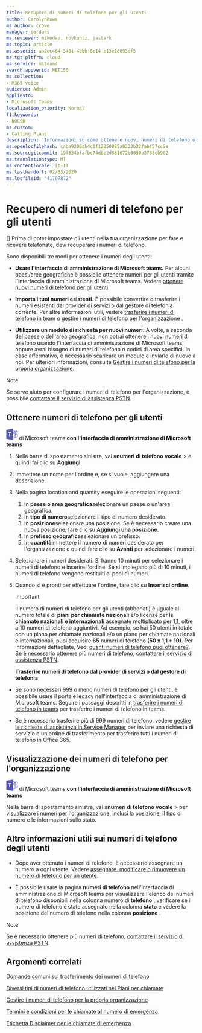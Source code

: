 ```yaml
---
title: Recupero di numeri di telefono per gli utenti
author: CarolynRowe
ms.author: crowe
manager: serdars
ms.reviewer: mikedav, roykuntz, jastark
ms.topic: article
ms.assetid: aa2ec464-3481-4bbb-8c14-e13e18093df5
ms.tgt.pltfrm: cloud
ms.service: msteams
search.appverid: MET150
ms.collection:
- M365-voice
audience: Admin
appliesto:
- Microsoft Teams
localization_priority: Normal
f1.keywords:
- NOCSH
ms.custom:
- Calling Plans
description: 'Informazioni su come ottenere nuovi numeri di telefono o di trasferimento di dati esistenti per i team e come visualizzare le modifiche apportate agli utenti. '
ms.openlocfilehash: caba9206ab4c1f12250085a8323b22fabf57cc9e
ms.sourcegitcommit: 19f534bfafbc74dbc2d381672b0650a3733cb982
ms.translationtype: MT
ms.contentlocale: it-IT
ms.lasthandoff: 02/03/2020
ms.locfileid: "41707872"
---
```

# <a name="getting-phone-numbers-for-your-users"></a>Recupero di numeri di telefono per gli utenti

[] Prima di poter impostare gli utenti nella tua organizzazione per fare e ricevere telefonate, devi recuperare i numeri di telefono.
  
Sono disponibili tre modi per ottenere i numeri degli utenti:

- **Usare l'interfaccia di amministrazione di Microsoft teams.** Per alcuni paesi/aree geografiche è possibile ottenere numeri per gli utenti tramite l'interfaccia di amministrazione di Microsoft teams. Vedere [ottenere nuovi numeri di telefono per gli utenti](#get-new-phone-numbers-for-your-users).
    
- **Importa i tuoi numeri esistenti.** È possibile convertire o trasferire i numeri esistenti dal provider di servizi o dal gestore di telefonia corrente. Per altre informazioni utili, vedere [trasferire i numeri di telefono in team](/microsoftteams/phone-number-calling-plans/transfer-phone-numbers-to-teams) o [gestire i numeri di telefono per l'organizzazione](/microsoftteams/manage-phone-numbers-for-your-organization) .  
  
- **Utilizzare un modulo di richiesta per nuovi numeri.** A volte, a seconda del paese o dell'area geografica, non potrai ottenere i nuovi numeri di telefono usando l'interfaccia di amministrazione di Microsoft teams oppure avrai bisogno di numeri di telefono o codici di area specifici. In caso affermativo, è necessario scaricare un modulo e inviarlo di nuovo a noi. Per ulteriori informazioni, consulta [Gestire i numeri di telefono per la propria organizzazione](/microsoftteams/manage-phone-numbers-for-your-organization).
  
> [!NOTE]
> Se serve aiuto per configurare i numeri di telefono per l'organizzazione, è possibile [contattare il servizio di assistenza PSTN](manage-phone-numbers-for-your-organization/contact-pstn-service-desk.md).
  
## <a name="get-new-phone-numbers-for-your-users"></a>Ottenere numeri di telefono per gli utenti

![Icona che mostra il logo](media/teams-logo-30x30.png) di Microsoft teams **con l'interfaccia di amministrazione di Microsoft teams**
    
1. Nella barra di spostamento sinistra, vai a**numeri di telefono** **vocale** > e quindi fai clic su **Aggiungi**.
2. Immettere un nome per l'ordine e, se si vuole, aggiungere una descrizione.
3. Nella pagina location and quantity eseguire le operazioni seguenti:
    1. In **paese o area geografica**selezionare un paese o un'area geografica.
    1. In **tipo di numero**selezionare il tipo di numero desiderato.
    1. In **posizione**selezionare una posizione. Se è necessario creare una nuova posizione, fare clic su **Aggiungi una posizione**.
    1. In **prefisso geografica**selezionare un prefisso. 
    2. In **quantità**immettere il numero di numeri desiderato per l'organizzazione e quindi fare clic su **Avanti** per selezionare i numeri.
4. Selezionare i numeri desiderati. Si hanno 10 minuti per selezionare i numeri di telefono e inserire l'ordine. Se si impiegano più di 10 minuti, i numeri di telefono vengono restituiti al pool di numeri.
5. Quando si è pronti per effettuare l'ordine, fare clic su **Inserisci ordine**.
    
    > [!IMPORTANT]
    > Il numero di numeri di telefono per gli utenti (abbonati) è uguale al numero totale di **piani per chiamate nazionali** e/o licenze per le **chiamate nazionali e internazionali** assegnate moltiplicato per 1,1, oltre a 10 numeri di telefono aggiuntivi. Ad esempio, se hai 50 utenti in totale con un piano per chiamate nazionali e/o un piano per chiamate nazionali e internazionali, puoi acquisire **65** numeri di telefono **(50 x 1,1 + 10)**. Per informazioni dettagliate, Vedi [quanti numeri di telefono puoi ottenere?](/microsoftteams/how-many-phone-numbers-can-you-get). Se è necessario ottenere più numeri di telefono, [contattare il servizio di assistenza PSTN](manage-phone-numbers-for-your-organization/contact-pstn-service-desk.md).
  
   **Trasferire numeri di telefono dal provider di servizi o dal gestore di telefonia**
  
- Se sono necessari 999 o meno numeri di telefono per gli utenti, è possibile usare il portale legacy nell'interfaccia di amministrazione di Microsoft teams. Seguire i passaggi descritti in [trasferire i numeri di telefono in teams](/microsoftteams/phone-number-calling-plans/transfer-phone-numbers-to-teams) per trasferire i numeri di telefono in teams.
    
- Se è necessario trasferire più di 999 numeri di telefono, vedere [gestire le richieste di assistenza in Service Manager](https://docs.microsoft.com/system-center/scsm/service-requests) per inviare una richiesta di servizio o un ordine di trasferimento per trasferire tutti i numeri di telefono in Office 365.
    
## <a name="show-phone-numbers-for-your-organization"></a>Visualizzazione dei numeri di telefono per l'organizzazione

![Icona che mostra il logo](media/teams-logo-30x30.png) di Microsoft teams **con l'interfaccia di amministrazione di Microsoft teams** 

Nella barra di spostamento sinistra, vai a**numeri di telefono** **vocale** > per visualizzare i numeri per l'organizzazione, inclusi la posizione, il tipo di numero e le informazioni sullo stato.
  
## <a name="what-else-do-you-need-to-know-about-users-phone-numbers"></a>Altre informazioni utili sui numeri di telefono degli utenti
    
- Dopo aver ottenuto i numeri di telefono, è necessario assegnare un numero a ogni utente. Vedere [assegnare, modificare o rimuovere un numero di telefono per un utente](/microsoftteams/assign-change-or-remove-a-phone-number-for-a-user).
    
- È possibile usare la pagina **numeri di telefono** nell'interfaccia di amministrazione di Microsoft teams per visualizzare l'elenco dei numeri di telefono disponibili nella colonna numero di **telefono** , verificare se il numero di telefono è stato assegnato nella colonna **stato** e vedere la posizione del numero di telefono nella colonna **posizione** . 

> [!NOTE]
> Se è necessario ottenere più numeri di telefono, [contattare il servizio di assistenza PSTN](manage-phone-numbers-for-your-organization/contact-pstn-service-desk.md).
    
## <a name="related-topics"></a>Argomenti correlati

[Domande comuni sul trasferimento dei numeri di telefono](/microsoftteams/transferring-phone-numbers-common-questions)

[Diversi tipi di numeri di telefono utilizzati nei Piani per chiamate](/microsoftteams/different-kinds-of-phone-numbers-used-for-calling-plans)

[Gestire i numeri di telefono per la propria organizzazione](/microsoftteams/manage-phone-numbers-for-your-organization)

[Termini e condizioni per le chiamate al numero di emergenza](/microsoftteams/emergency-calling-terms-and-conditions)

[Etichetta Disclaimer per le chiamate di emergenza](https://github.com/MicrosoftDocs/OfficeDocs-SkypeForBusiness/blob/live/Teams/downloads/emergency-calling/emergency-calling-label-(en-us)-(v.1.0).zip?raw=true)
